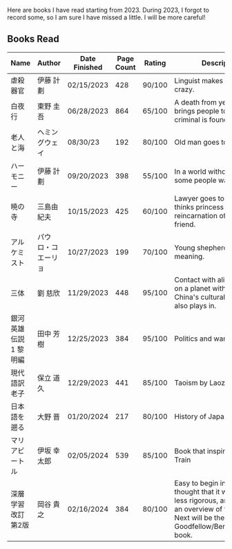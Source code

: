 Here are books I have read starting from 2023. During 2023, I forgot to record some, so I am sure I have missed a little. I will be more careful!

## Books Read
| Name           | Author        | Date Finished | Page Count | Rating | Description                 | Amazon |
|----------------|---------------|---------------|------------|--------|-----------------------------|--------|
| 虐殺器官       |  伊藤 計劃      | 02/15/2023    | 428        | 90/100   | Linguist makes people crazy. | [link](https://amzn.asia/d/2nxTXg5)
| 白夜行       |  東野 圭吾     | 06/28/2023    | 864        | 65/100   | A death from years ago brings people together; criminal is found. | [link](https://amzn.asia/d/f86m6R3)
| 老人と海       |  ヘミングウェイ     | 08/30/23    | 192        | 80/100   | Old man goes to fish. | [link](https://amzn.asia/d/4XmQY2z)
| ハーモニー       |  伊藤 計劃      | 09/20/2023    | 398        | 55/100   | In a world without pain, some people want pain.     | [link](https://amzn.asia/d/c4l9I2u)
| 暁の寺        | 三島由紀夫      | 10/15/2023    | 425        | 60/100   | Lawyer goes to Thailand, thinks princess is reincarnation of his old friend.     | [link](https://amzn.asia/d/a0UDG9Z)
| アルケミスト       | パウロ・コエーリョ     | 10/27/2023    | 199        | 70/100   | Young shepherd finds meaning.  | [link](https://amzn.asia/d/730kXKU)
| 三体 | 劉 慈欣 | 11/29/2023 | 448 | 95/100 | Contact with aliens who live on a planet with three suns. China's cultural revolution also plays in. | [link](https://www.amazon.co.jp/%E4%B8%89%E4%BD%93-%E5%8A%89-%E6%85%88%E6%AC%A3/dp/4152098708/ref=sr_1_1?__mk_ja_JP=%E3%82%AB%E3%82%BF%E3%82%AB%E3%83%8A&crid=3IMNW3FXQOARV&keywords=%E4%B8%89%E4%BD%93&qid=1698409436&s=books&sprefix=%2Cstripbooks%2C172&sr=1-1)
| 銀河英雄伝説 1 黎明編 | 田中 芳樹 | 12/25/2023 | 384 | 95/100 | Politics and war in space. | [link](https://www.amazon.co.jp/%E9%8A%80%E6%B2%B3%E8%8B%B1%E9%9B%84%E4%BC%9D%E8%AA%AC-%E9%BB%8E%E6%98%8E%E7%B7%A8-%E5%89%B5%E5%85%83SF%E6%96%87%E5%BA%AB-%E7%94%B0%E4%B8%AD-%E8%8A%B3%E6%A8%B9/dp/4488725015)
| 現代語訳 老子 | 保立 道久 | 12/29/2023 | 441 | 85/100 | Taoism by Laozi | [link](https://www.amazon.co.jp/dp/4480071458?psc=1&ref=ppx_yo2ov_dt_b_product_details)
| 日本語を遡る | 大野 晋 | 01/20/2024 | 217 | 80/100 | History of Japanese | [link](https://www.amazon.co.jp/%E6%97%A5%E6%9C%AC%E8%AA%9E%E3%82%92%E3%81%95%E3%81%8B%E3%81%AE%E3%81%BC%E3%82%8B-%E5%B2%A9%E6%B3%A2%E6%96%B0%E6%9B%B8-%E9%9D%92%E7%89%88-911-%E5%A4%A7%E9%87%8E/dp/4004120926/ref=cm_cr_arp_d_product_top?ie=UTF8)
| マリアビートル | 伊坂 幸太郎 | 02/05/2024 | 539 | 85/100 | Book that inspired Bullet Train | [link](https://www.amazon.co.jp/%E3%83%9E%E3%83%AA%E3%82%A2%E3%83%93%E3%83%BC%E3%83%88%E3%83%AB-%E8%A7%92%E5%B7%9D%E6%96%87%E5%BA%AB-%E4%BC%8A%E5%9D%82-%E5%B9%B8%E5%A4%AA%E9%83%8E/dp/4041009774/ref=sr_1_1?__mk_ja_JP=%E3%82%AB%E3%82%BF%E3%82%AB%E3%83%8A&crid=1A8V23BMULKD1&keywords=%E3%83%9E%E3%83%AA%E3%82%A2%E3%83%93%E3%83%BC%E3%83%88%E3%83%AB&qid=1707131648&sprefix=%E3%83%9E%E3%83%AA%E3%82%A2%E3%83%93%E3%83%BC%E3%83%88%E3%83%AB%2Caps%2C221&sr=8-1)
| 深層学習 改訂第2版 | 岡谷 貴之 | 02/16/2024 | 384 | 80/100 | Easy to begin introduction. I thought that it was a little less rigorous, and more of an overview of the topic. Next will be the Goodfellow/Bengio/Courville book.| [link](https://www.amazon.co.jp/dp/4065133327?psc=1&ref=ppx_yo2ov_dt_b_product_details)
